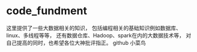# code_fundment

这里提供了一些大数据相关的知识， 包括编程相关的基础知识例如数据库、 linux、多线程等等， 还有数据仓库、Hadoop、spark在内的大数据技术等，
对自己提高的同时，也希望各位大神批评指正。
   github 小菜鸟
